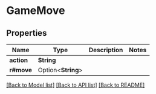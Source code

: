 # GameMove

## Properties

Name | Type | Description | Notes
------------ | ------------- | ------------- | -------------
**action** | **String** |  | 
**r#move** | Option<**String**> |  | 

[[Back to Model list]](../README.md#documentation-for-models) [[Back to API list]](../README.md#documentation-for-api-endpoints) [[Back to README]](../README.md)


